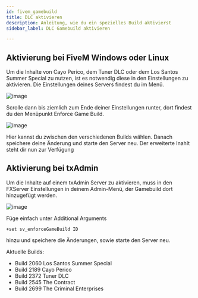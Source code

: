 ```yaml
---
id: fivem_gamebuild
title: DLC aktivieren
description: Anleitung, wie du ein spezielles Build aktivierst
sidebar_label: DLC Gamebuild aktivieren

---
```


## Aktivierung bei FiveM Windows oder Linux
Um die Inhalte von Cayo Perico, dem Tuner DLC  oder dem Los Santos Summer Special zu nutzen, ist es notwendig diese in den Einstellungen zu aktivieren.
Die Einstellungen deines Servers findest du im Menü.

![image](https://user-images.githubusercontent.com/13604413/159138053-e9b031f6-0316-4330-9ffa-be661259b6ce.png)

Scrolle dann bis ziemlich zum Ende deiner Einstellungen runter, dort findest du den Menüpunkt Enforce Game Build.

![image](https://user-images.githubusercontent.com/13604413/159138054-48f0b832-e2ae-45ea-9f3b-67ee9c55cc6e.png)

Hier kannst du zwischen den verschiedenen Builds wählen. Danach speichere deine Änderung und starte den Server neu.
Der erweiterte Inahlt steht dir nun zur Verfügung

## Aktivierung bei txAdmin
Um die Inhalte auf einem txAdmin Server zu aktivieren, muss in den FXServer Einstellungen in deinem Admin-Menü, der Gamebuild dort hinzugefügt werden.

![image](https://user-images.githubusercontent.com/13604413/159138094-9d72159c-36f7-4193-aea9-fb1c0260ad04.png)

Füge einfach unter Additional Arguments 

```
+set sv_enforceGameBuild ID
```

hinzu und speichere die Änderungen, sowie starte den Server neu.

Aktuelle Builds:

- Build 2060 Los Santos Summer Special
- Build 2189 Cayo Perico
- Build 2372 Tuner DLC
- Build 2545 The Contract
- Build 2699 The Criminal Enterprises
